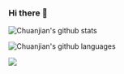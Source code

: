 ### Hi there 👋

![Chuanjian's github stats](https://github-readme-stats.vercel.app/api?username=ckeyer&layout=compact&show_icons=true&theme=merko) 

![Chuanjian's github languages](https://github-readme-stats.vercel.app/api/top-langs/?username=ckeyer&layout=compact&langs_count=10&theme=merko)


![](http://static.ckeyer.com/imgs/mp_ckeyer.jpg)


